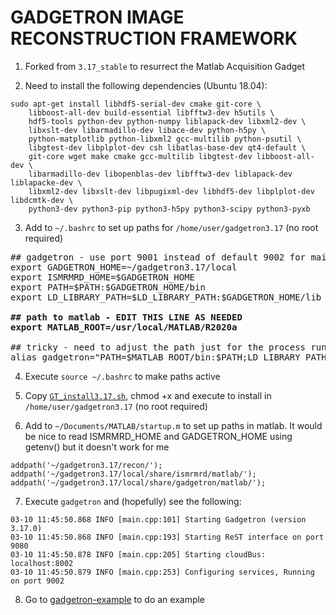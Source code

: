 GADGETRON IMAGE RECONSTRUCTION FRAMEWORK
========================================

1. Forked from ```3.17_stable``` to resurrect the Matlab Acquisition Gadget

2. Need to install the following dependencies (Ubuntu 18.04):
```
sudo apt-get install libhdf5-serial-dev cmake git-core \
    libboost-all-dev build-essential libfftw3-dev h5utils \
    hdf5-tools python-dev python-numpy liblapack-dev libxml2-dev \
    libxslt-dev libarmadillo-dev libace-dev python-h5py \
    python-matplotlib python-libxml2 gcc-multilib python-psutil \
    libgtest-dev libplplot-dev csh libatlas-base-dev qt4-default \
    git-core wget make cmake gcc-multilib libgtest-dev libboost-all-dev \
    libarmadillo-dev libopenblas-dev libfftw3-dev liblapack-dev liblapacke-dev \
    libxml2-dev libxslt-dev libpugixml-dev libhdf5-dev libplplot-dev libdcmtk-dev \
    python3-dev python3-pip python3-h5py python3-scipy python3-pyxb
```
3. Add to ```~/.bashrc``` to set up paths for ```/home/user/gadgetron3.17``` (no root required)
<pre>
## gadgetron - use port 9001 instead of default 9002 for main branch 
export GADGETRON_HOME=~/gadgetron3.17/local
export ISMRMRD_HOME=$GADGETRON_HOME
export PATH=$PATH:$GADGETRON_HOME/bin
export LD_LIBRARY_PATH=$LD_LIBRARY_PATH:$GADGETRON_HOME/lib

<b>## path to matlab - EDIT THIS LINE AS NEEDED</b>
<b>export MATLAB_ROOT=/usr/local/MATLAB/R2020a</b>

## tricky - need to adjust the path just for the process running gadgetron
alias gadgetron="PATH=$MATLAB_ROOT/bin:$PATH;LD_LIBRARY_PATH=$LD_LIBRARY_PATH:$MATLAB_ROOT/bin/glnxa64 gadgetron -p 9001"
</pre>

4. Execute ```source ~/.bashrc``` to make paths active

5. Copy [```GT_install3.17.sh```](https://github.com/marcsous/gadgetron-matlab/blob/Gadgetron3.17_stable/GT_install3.17.sh), chmod +x and execute to install in ```/home/user/gadgetron3.17``` (no root required)

6. Add to ```~/Documents/MATLAB/startup.m``` to set up paths in matlab. It would be nice to read ISMRMRD_HOME and GADGETRON_HOME using getenv() but it doesn't work for me
```
addpath('~/gadgetron3.17/recon/');
addpath('~/gadgetron3.17/local/share/ismrmrd/matlab/');
addpath('~/gadgetron3.17/local/share/gadgetron/matlab/');
```

7. Execute ```gadgetron``` and (hopefully) see the following:
```
03-10 11:45:50.868 INFO [main.cpp:101] Starting Gadgetron (version 3.17.0)
03-10 11:45:50.868 INFO [main.cpp:193] Starting ReST interface on port 9080
03-10 11:45:50.878 INFO [main.cpp:205] Starting cloudBus: localhost:8002
03-10 11:45:50.879 INFO [main.cpp:253] Configuring services, Running on port 9002
```
8. Go to [gadgetron-example](https://github.com/marcsous/gadgetron-example) to do an example
